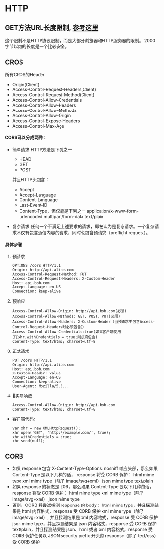 # HTTP
## GET方法URL长度限制, [参考这里](https://stackoverflow.com/questions/417142/what-is-the-maximum-length-of-a-url-in-different-browsers)
这个限制不是HTTP协议限制，而是大部分浏览器和HTTP服务器的限制。
2000字节以内的长度是一个比较安全。

## CROS
所有CROS的Header
* Origin(Client)
* Access-Control-Request-Headers(Client)
* Access-Control-Request-Method(Client)
* Access-Control-Allow-Credentials
* Access-Control-Allow-Headers
* Access-Control-Allow-Methods
* Access-Control-Allow-Origin
* Access-Control-Expose-Headers
* Access-Control-Max-Age

#### CORS可以分成两种：
* 简单请求
    HTTP方法是下列之一
    - HEAD
    - GET
    - POST  

    并且HTTP头包含：
    - Accept
    - Accept-Language
    - Content-Language
    - Last-Event-ID
    - Content-Type，但仅能是下列之一
            application/x-www-form-urlencoded
            multipart/form-data
            text/plain
* 复杂请求
    任何一个不满足上述要求的请求，即被认为是复杂请求。一个复杂请求不仅有包含通信内容的请求，同时也包含预请求（preflight request）。
#### 具体步骤
1. 预请求
    ```
    OPTIONS /cors HTTP/1.1
    Origin: http://api.alice.com
    Access-Control-Request-Method: PUT
    Access-Control-Request-Headers: X-Custom-Header
    Host: api.bob.com
    Accept-Language: en-US
    Connection: keep-alive
    ```
2. 预响应
    ```
    Access-Control-Allow-Origin: http://api.bob.com(必须)
    Access-Control-Allow-Methods: GET, POST, PUT(必须)
    Access-Control-Allow-Headers: X-Custom-Header（当预请求中包含Access-Control-Request-Headers时必须包含））
    Access-Control-Allow-Credentials:true(如果客户端使用了xhr.withCredentials = true;则必须包含)
    Content-Type: text/html; charset=utf-8
    ```
3. 正式请求
    ```
    PUT /cors HTTP/1.1
    Origin: http://api.alice.com
    Host: api.bob.com
    X-Custom-Header: value
    Accept-Language: en-US
    Connection: keep-alive
    User-Agent: Mozilla/5.0...
    ```
4. 实际响应
    ```
    Access-Control-Allow-Origin: http://api.bob.com
    Content-Type: text/html; charset=utf-8
    ```
* 客户端代码:
    ```
    var xhr = new XMLHttpRequest();
    xhr.open('GET', 'http://example.com/', true); 
    xhr.withCredentials = true; 
    xhr.send(null);
    ```
## CORB
- 如果 response 包含 X-Content-Type-Options: nosniff 响应头部，那么如果 Content-Type 是以下几种的话， response 将受 CORB 保护：
    html mime type
    xml mime type（除了 image/svg+xml）
    json mime type
    text/plain
- 如果 response 的状态是 206，那么如果 Content-Type 是以下几种的话， response 将受 CORB 保护：
    html mime type
    xml mime type（除了 image/svg+xml）
    json mime type
- 否则，CORB 将尝试探测 response 的 body：
    html mime type，并且探测结果是 html 内容格式，response 受 CORB 保护
    xml mime type（除了 image/svg+xml）, 并且探测结果是 xml 内容格式，response 受 CORB 保护
    json mime type，并且探测结果是 json 内容格式，response 受 CORB 保护
    text/plain，并且探测结果是 json、html 或者 xml 内容格式，response 受 CORB 保护任何以 JSON security prefix 开头的 response（除了 text/css）受 CORB 保护